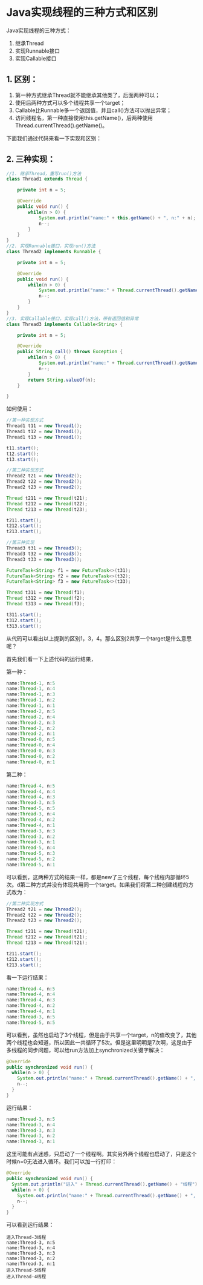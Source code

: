 # Java实现线程的三种方式和区别

Java实现线程的三种方式：

1. 继承Thread
2. 实现Runnable接口
3. 实现Callable接口

## 1. 区别：

1. 第一种方式继承Thread就不能继承其他类了，后面两种可以；
2. 使用后两种方式可以多个线程共享一个target；
3. Callable比Runnable多一个返回值，并且call\(\)方法可以抛出异常；
4. 访问线程名，第一种直接使用this.getName\(\)，后两种使用Thread.currentThread\(\).getName\(\)。

下面我们通过代码来看一下实现和区别：

## 2. 三种实现：

```java
//1. 继承Thread，重写run()方法
class Thread1 extends Thread {

    private int n = 5;

    @Override
    public void run() {
        while(n > 0) {
            System.out.println("name:" + this.getName() + ", n:" + n);
            n--;
        }
    }
}
//2. 实现Runnable接口，实现run()方法
class Thread2 implements Runnable {

    private int n = 5; 

    @Override
    public void run() {
        while(n > 0) {
            System.out.println("name:" + Thread.currentThread().getName() + ", n:" + n);
            n--;
        }
    }
}
//3. 实现Callable接口，实现call()方法，带有返回值和异常
class Thread3 implements Callable<String> {

    private int n = 5;

    @Override
    public String call() throws Exception {
        while(n > 0) {
            System.out.println("name:" + Thread.currentThread().getName() + ", n:" + n);
            n--;
        }
        return String.valueOf(n);
    }

}
```

如何使用：

```java
//第一种实现方式
Thread1 t11 = new Thread1();
Thread1 t12 = new Thread1();
Thread1 t13 = new Thread1();

t11.start();
t12.start();
t13.start();

//第二种实现方式
Thread2 t21 = new Thread2();
Thread2 t22 = new Thread2();
Thread2 t23 = new Thread2();

Thread t211 = new Thread(t21);
Thread t212 = new Thread(t22);
Thread t213 = new Thread(t23);

t211.start();
t212.start();
t213.start();

//第三种实现
Thread3 t31 = new Thread3();
Thread3 t32 = new Thread3();
Thread3 t33 = new Thread3();

FutureTask<String> f1 = new FutureTask<>(t31);
FutureTask<String> f2 = new FutureTask<>(t32);
FutureTask<String> f3 = new FutureTask<>(t33);

Thread t311 = new Thread(f1);
Thread t312 = new Thread(f2);
Thread t313 = new Thread(f3);

t311.start();
t312.start();
t313.start();
```

从代码可以看出以上提到的区别1，3，4。那么区别2共享一个target是什么意思呢？

首先我们看一下上述代码的运行结果，

第一种：

```java
name:Thread-1, n:5
name:Thread-1, n:4
name:Thread-1, n:3
name:Thread-1, n:2
name:Thread-1, n:1
name:Thread-2, n:5
name:Thread-2, n:4
name:Thread-2, n:3
name:Thread-2, n:2
name:Thread-2, n:1
name:Thread-0, n:5
name:Thread-0, n:4
name:Thread-0, n:3
name:Thread-0, n:2
name:Thread-0, n:1
```

第二种：

```java
name:Thread-4, n:5
name:Thread-4, n:4
name:Thread-4, n:3
name:Thread-3, n:5
name:Thread-5, n:5
name:Thread-3, n:4
name:Thread-4, n:2
name:Thread-4, n:1
name:Thread-3, n:3
name:Thread-3, n:2
name:Thread-3, n:1
name:Thread-5, n:4
name:Thread-5, n:3
name:Thread-5, n:2
name:Thread-5, n:1
```

可以看到，这两种方式的结果一样，都是new了三个线程，每个线程内部循环5次。d第二种方式并没有体现共用同一个target。如果我们将第二种创建线程的方式改为：

```java
//第二种实现方式
Thread2 t21 = new Thread2();
Thread2 t22 = new Thread2();
Thread2 t23 = new Thread2();

Thread t211 = new Thread(t21);
Thread t212 = new Thread(t21);
Thread t213 = new Thread(t21);

t211.start();
t212.start();
t213.start();
```

看一下运行结果：

```java
name:Thread-4, n:5
name:Thread-4, n:4
name:Thread-4, n:3
name:Thread-4, n:2
name:Thread-4, n:1
name:Thread-3, n:5
name:Thread-5, n:5
```

可以看到，虽然也启动了3个线程，但是由于共享一个target，n的值改变了，其他两个线程也会知道，所以因此一共循环了5次。但是这里明明是7次啊，这是由于多线程的同步问题，可以给run方法加上synchronized关键字解决：

```java
@Override
public synchronized void run() {
  while(n > 0) {
    System.out.println("name:" + Thread.currentThread().getName() + ", n:" + n);
    n--;
  }
}
```

运行结果：

```java
name:Thread-3, n:5
name:Thread-3, n:4
name:Thread-3, n:3
name:Thread-3, n:2
name:Thread-3, n:1
```

这里可能有点迷惑，只启动了一个线程啊。其实另外两个线程也启动了，只是这个时候n=0无法进入循环。我们可以加一行打印：

```java
@Override
public synchronized void run() {
  System.out.println("进入" + Thread.currentThread().getName() + "线程");
  while(n > 0) {
    System.out.println("name:" + Thread.currentThread().getName() + ", n:" + n);
    n--;
  }
}
```

可以看到运行结果：

```
进入Thread-3线程
name:Thread-3, n:5
name:Thread-3, n:4
name:Thread-3, n:3
name:Thread-3, n:2
name:Thread-3, n:1
进入Thread-5线程
进入Thread-4线程
```



